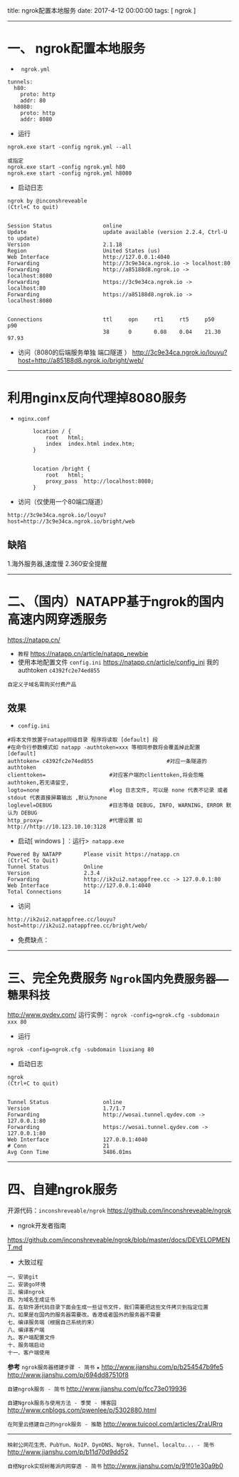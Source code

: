 title: ngrok配置本地服务
date: 2017-4-12 00:00:00
tags: [ ngrok ]


---


# 一、 ngrok配置本地服务
- ` ngrok.yml`
```
tunnels:
  h80:
    proto: http
    addr: 80
  h8080:
    proto: http
    addr: 8080
```
- 运行


```
ngrok.exe start -config ngrok.yml --all

或指定
ngrok.exe start -config ngrok.yml h80
ngrok.exe start -config ngrok.yml h8080
```


- 启动日志
```
ngrok by @inconshreveable                                       (Ctrl+C to quit)


Session Status                online
Update                        update available (version 2.2.4, Ctrl-U to update)
Version                       2.1.18
Region                        United States (us)
Web Interface                 http://127.0.0.1:4040
Forwarding                    http://3c9e34ca.ngrok.io -> localhost:80
Forwarding                    http://a85188d8.ngrok.io -> localhost:8080
Forwarding                    https://3c9e34ca.ngrok.io -> localhost:80
Forwarding                    https://a85188d8.ngrok.io -> localhost:8080


Connections                   ttl     opn     rt1     rt5     p50     p90
                              38      0       0.08    0.04    21.30   97.93
```


- 访问（8080的后端服务单独 端口隧道 ）
http://3c9e34ca.ngrok.io/louyu?host=http://a85188d8.ngrok.io/bright/web/



---
# 利用nginx反向代理掉8080服务
- `nginx.conf`
```
        location / {
            root   html;
            index  index.html index.htm;
        }


        location /bright {
            root   html;
            proxy_pass  http://localhost:8080;
        }
```


- 访问（仅使用一个80端口隧道）

```
http://3c9e34ca.ngrok.io/louyu?host=http://3c9e34ca.ngrok.io/bright/web

```


## 缺陷
1.海外服务器,速度慢
2.360安全提醒

 
---
# 二、（国内）NATAPP基于ngrok的国内高速内网穿透服务
https://natapp.cn/


-  ` 教程 `   https://natapp.cn/article/natapp_newbie
- 使用本地配置文件 ` config.ini `   https://natapp.cn/article/config_ini
我的 authtoken  `c4392fc2e74ed855`



`自定义子域名需购买付费产品`

 
## 效果
- `config.ini`
```
#将本文件放置于natapp同级目录 程序将读取 [default] 段
#在命令行参数模式如 natapp -authtoken=xxx 等相同参数将会覆盖掉此配置
[default]
authtoken= c4392fc2e74ed855                       #对应一条隧道的authtoken
clienttoken=                    #对应客户端的clienttoken,将会忽略authtoken,若无请留空,
logto=none                      #log 日志文件, 可以是 none 代表不记录 或者 stdout 代表直接屏幕输出 ,默认为none
loglevel=DEBUG                  #日志等级 DEBUG, INFO, WARNING, ERROR 默认为 DEBUG
http_proxy=                     #代理设置 如 http://http://10.123.10.10:3128
```


- 启动[ windows ] ：运行>` natapp.exe`
```
Powered By NATAPP       Please visit https://natapp.cn          (Ctrl+C to Quit)
Tunnel Status           Online
Version                 2.3.4
Forwarding              http://ik2ui2.natappfree.cc -> 127.0.0.1:80
Web Interface           http://127.0.0.1:4040
Total Connections       14
```


- 访问
```
http://ik2ui2.natappfree.cc/louyu?host=http://ik2ui2.natappfree.cc/bright/web/

```


- 免费缺点：



---
# 三、完全免费服务 `Ngrok国内免费服务器——糖果科技`
http://www.qydev.com/
运行实例： `ngrok -config=ngrok.cfg -subdomain xxx 80`


- 运行
```
ngrok -config=ngrok.cfg -subdomain liuxiang 80

```
- 启动日志
```
ngrok                                                           (Ctrl+C to quit)


Tunnel Status                 online
Version                       1.7/1.7
Forwarding                    http://wosai.tunnel.qydev.com -> 127.0.0.1:80
Forwarding                    https://wosai.tunnel.qydev.com -> 127.0.0.1:80
Web Interface                 127.0.0.1:4040
# Conn                        21
Avg Conn Time                 3486.01ms
```


---
# 四、自建ngrok服务
开源代码：`inconshreveable/ngrok`  https://github.com/inconshreveable/ngrok


- ngrok开发者指南

https://github.com/inconshreveable/ngrok/blob/master/docs/DEVELOPMENT.md


- 大致过程
```
一、安装git
二、安装go环境
三、编译ngrok
四、为域名生成证书
五、在软件源代码目录下面会生成一些证书文件，我们需要把这些文件拷贝到指定位置
六、如果是在国内的服务器需要改，香港或者国外的服务器不需要
七、编译服务端（根据自己系统的来）
八、编译客户端
九、客户端配置文件
十、服务端启动
十一、客户端使用
```


**参考**
`ngrok服务器搭建步骤 - 简书` `★`
http://www.jianshu.com/p/b254547b9fe5
http://www.jianshu.com/p/694dd87510f8


`自建ngrok服务 - 简书`
http://www.jianshu.com/p/fcc73e019936


`自建Ngrok服务与使用方法 - 季樊 - 博客园`
http://www.cnblogs.com/pwenlee/p/5302880.html


`在阿里云搭建自己的ngrok服务 - 推酷`
http://www.tuicool.com/articles/ZraURrq


---
`映射公网花生壳、PubYun、NoIP、DynDNS、Ngrok、Tunnel、localtu... - 简书`
http://www.jianshu.com/p/b11d70d9dd52


`自搭Ngrok实现树莓派内网穿透 - 简书`
http://www.jianshu.com/p/91f01e30a9b0



